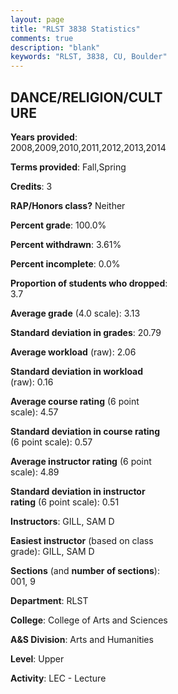 ```yaml
---
layout: page
title: "RLST 3838 Statistics"
comments: true
description: "blank"
keywords: "RLST, 3838, CU, Boulder"
--- 
```

<head>
<script src="https://ajax.googleapis.com/ajax/libs/jquery/2.1.3/jquery.min.js"></script>
<script src="https://dl.dropboxusercontent.com/s/pc42nxpaw1ea4o9/highcharts.js?dl=0"></script>
<!-- <script src="../assets/js/highcharts.js"></script> -->
<style type="text/css">@font-face {
	font-family: "Bebas Neue";
	src: url(https://www.filehosting.org/file/details/544349/BebasNeue%20Regular.otf) format("opentype");
	}
	h1.Bebas { 
		font-family: "Bebas Neue", Verdana, Tahoma;
	}
</style>
</head>
<body>
	<div id="container" style="float: right; width: 45%; height: 88%; margin-left: 2.5%; margin-right: 2.5%;"></div>
	<script language="JavaScript">
		$(document).ready(function() {
		var chart = {type: 'column'};
		var title = {text: 'Grade Distribution'};
		var xAxis = {categories: ['A','B','C','D','F'],crosshair: true};
		var yAxis = {min: 0,title: {text: 'Percentage'}};
		var tooltip = {headerFormat: '<center><b><span style="font-size:20px">{point.key}</span></b></center>',
		               pointFormat: '<td style="padding:0"><b>{point.y:.1f}%</b></td>',
		               footerFormat: '</table>',shared: true,useHTML: true};
		var plotOptions = {column: {pointPadding: 0.0,borderWidth: 0}};  
		var credits = {enabled: false};var series= [{name: 'Percent',data: [35.26,50.96,11.22,1.6,0.96,]}];
		var json = {};
		json.chart = chart;
		json.title = title;
		json.tooltip = tooltip;
		json.xAxis = xAxis;
		json.yAxis = yAxis;  
		json.series = series;
		json.plotOptions = plotOptions;  
		json.credits = credits;
		$('#container').highcharts(json);
	});
	</script>
</body>
			   
## DANCE/RELIGION/CULTURE

**Years provided**: 2008,2009,2010,2011,2012,2013,2014

**Terms provided**: Fall,Spring

**Credits**: 3

**RAP/Honors class?** Neither

**Percent grade**: 100.0%

**Percent withdrawn**: 3.61%

**Percent incomplete**: 0.0%

**Proportion of students who dropped**: 3.7

**Average grade** (4.0 scale): 3.13

**Standard deviation in grades**: 20.79

**Average workload** (raw): 2.06

**Standard deviation in workload** (raw): 0.16

**Average course rating** (6 point scale): 4.57

**Standard deviation in course rating** (6 point scale): 0.57

**Average instructor rating** (6 point scale): 4.89

**Standard deviation in instructor rating** (6 point scale): 0.51

**Instructors**: GILL, SAM D

**Easiest instructor** (based on class grade): GILL, SAM D

**Sections** (and **number of sections**): 001, 9

**Department**: RLST

**College**: College of Arts and Sciences

**A&S Division**: Arts and Humanities

**Level**: Upper

**Activity**: LEC - Lecture